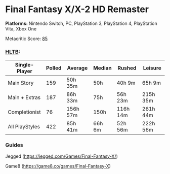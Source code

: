 # Final Fantasy X/X-2 HD Remaster

<b> Platforms: </b> Nintendo Switch, PC, PlayStation 3, PlayStation 4, PlayStation Vita, Xbox One

Metacritic Score: [85](https://www.metacritic.com/game/final-fantasy-x-x-2-hd-remaster/)

### [HLTB](https://howlongtobeat.com/game/37832): 
| Single-Player  	| Polled 	| Average  	| Median 	| Rushed   	| Leisure  	|
|----------------	|--------	|----------	|--------	|----------	|----------	|
| Main Story     	| 159    	| 50h 35m  	| 50h    	| 40h 9m   	| 65h 9m   	|
| Main + Extras  	| 187    	| 86h 33m  	| 75h    	| 56h 23m  	| 215h 35m 	|
| Completionist  	| 76     	| 156h 57m 	| 150h   	| 116h 14m 	| 261h 44m 	|
| All PlayStyles 	| 422    	| 85h 41m  	| 66h 6m 	| 52h 56m  	| 222h 56m 	|

### Guides
Jegged (https://jegged.com/Games/Final-Fantasy-X/)

Game8 (https://game8.co/games/Final-Fantasy-X)

